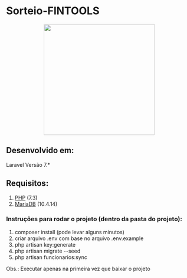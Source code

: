 # Sorteio-FINTOOLS

<p style="text-align: center;">
    <img src="https://encrypted-tbn0.gstatic.com/images?q=tbn%3AANd9GcQIAOtqQ5is5vwbcEn0ZahZfMxz1QIeAYtFfnLdkCXu1sqAGbnX" width="300">
</p>

## Desenvolvido em:
Laravel Versão 7.*

## Requisitos:
1. [PHP](https://www.php.net/) (7.3)
2. [MariaDB](https://mariadb.org/) (10.4.14)

### Instruções para rodar o projeto (dentro da pasta do projeto):

1. composer install (pode levar alguns minutos)
2. criar arquivo .env com base no arquivo .env.example
3. php artisan key:generate
4. php artisan migrate --seed
5. php artisan funcionarios:sync

Obs.: Executar apenas na primeira vez que baixar o projeto
